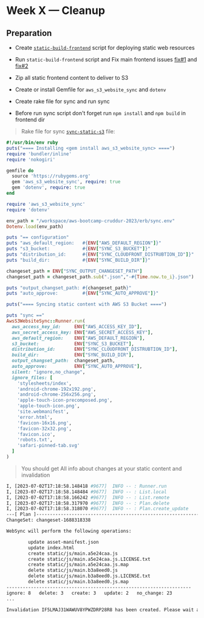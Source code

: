 # Week X — Cleanup


## Preparation

* Create [`static-build-frontend`](https://github.com/sm1lexops/aws-bootcamp-cruddur-2023/blob/week-10/bin/frontend/static-build-frontend) script for deploying static web resources

* Run `static-build-frontend` script and Fix main frontend issues [fix#1](https://github.com/sm1lexops/aws-bootcamp-cruddur-2023/commit/bc8cf83cc722dbe3fa8f004bfa5af07fa9b0fe7a) and [fix#2](https://github.com/sm1lexops/aws-bootcamp-cruddur-2023/commit/eee5ff7f55610946c47fb695533fbc022f037bf3)

* Zip all static frontend content to deliver to S3 

* Create or install Gemfile for `aws_s3_website_sync` and `dotenv`

* Create rake file for sync and run sync

* Before run sync script don't forget run `npm install` and `npm build` in frontend dir

> Rake file for sync [`sync-static-s3`](https://github.com/sm1lexops/aws-bootcamp-cruddur-2023/blob/week-x/bin/frontend/sync-static-s3) file:

```ruby
#!/usr/bin/env ruby
puts("==== Installing <gem install aws_s3_website_sync> ====")
require 'bundler/inline'
require 'nokogiri'

gemfile do
  source 'https://rubygems.org'
  gem 'aws_s3_website_sync', require: true
  gem 'dotenv', require: true 
end

require 'aws_s3_website_sync'
require 'dotenv'

env_path = "/workspace/aws-bootcamp-cruddur-2023/erb/sync.env"
Dotenv.load(env_path)

puts "== configuration"
puts "aws_default_region:   #{ENV["AWS_DEFAULT_REGION"]}"
puts "s3_bucket:            #{ENV["SYNC_S3_BUCKET"]}"
puts "distribution_id:      #{ENV["SYNC_CLOUDFRONT_DISTRUBTION_ID"]}"
puts "build_dir:            #{ENV["SYNC_BUILD_DIR"]}"

changeset_path = ENV["SYNC_OUTPUT_CHANGESET_PATH"]
changeset_path = changeset_path.sub(".json","-#{Time.now.to_i}.json")

puts "output_changset_path: #{changeset_path}"
puts "auto_approve:         #{ENV["SYNC_AUTO_APPROVE"]}"

puts("==== Syncing static content with AWS S3 Bucket ====")

puts "sync =="
AwsS3WebsiteSync::Runner.run(
  aws_access_key_id:     ENV["AWS_ACCESS_KEY_ID"],
  aws_secret_access_key: ENV["AWS_SECRET_ACCESS_KEY"],
  aws_default_region:    ENV["AWS_DEFAULT_REGION"],
  s3_bucket:             ENV["SYNC_S3_BUCKET"],
  distribution_id:       ENV["SYNC_CLOUDFRONT_DISTRUBTION_ID"],
  build_dir:             ENV["SYNC_BUILD_DIR"],
  output_changset_path:  changeset_path,
  auto_approve:          ENV["SYNC_AUTO_APPROVE"],
  silent: "ignore,no_change",
  ignore_files: [
    'stylesheets/index',
    'android-chrome-192x192.png',
    'android-chrome-256x256.png',
    'apple-touch-icon-precomposed.png',
    'apple-touch-icon.png',
    'site.webmanifest',
    'error.html',
    'favicon-16x16.png',
    'favicon-32x32.png',
    'favicon.ico',
    'robots.txt',
    'safari-pinned-tab.svg'
  ]
)
```

> You should get All info about changes at your static content and invalidation 

```sh
I, [2023-07-02T17:18:58.148418 #9677]  INFO -- : Runner.run
I, [2023-07-02T17:18:58.148484 #9677]  INFO -- : List.local
I, [2023-07-02T17:18:58.166242 #9677]  INFO -- : List.remote
I, [2023-07-02T17:18:58.317970 #9677]  INFO -- : Plan.delete
I, [2023-07-02T17:18:58.318070 #9677]  INFO -- : Plan.create_update
---[ Plan ]------------------------------------------------------------
ChangeSet: changeset-1688318338

WebSync will perform the following operations:

        update asset-manifest.json
        update index.html
        create static/js/main.a5e24caa.js
        create static/js/main.a5e24caa.js.LICENSE.txt
        create static/js/main.a5e24caa.js.map
        delete static/js/main.b3a8eed0.js
        delete static/js/main.b3a8eed0.js.LICENSE.txt
        delete static/js/main.b3a8eed0.js.map
--------------------------------------------------------------------
ignore: 8   delete: 3   create: 3   update: 2   no_change: 23
...

Invalidation IF5LMAJ31WAWUV8YPWZDRP28R8 has been created. Please wait about 60 seconds for it to finish.
```
